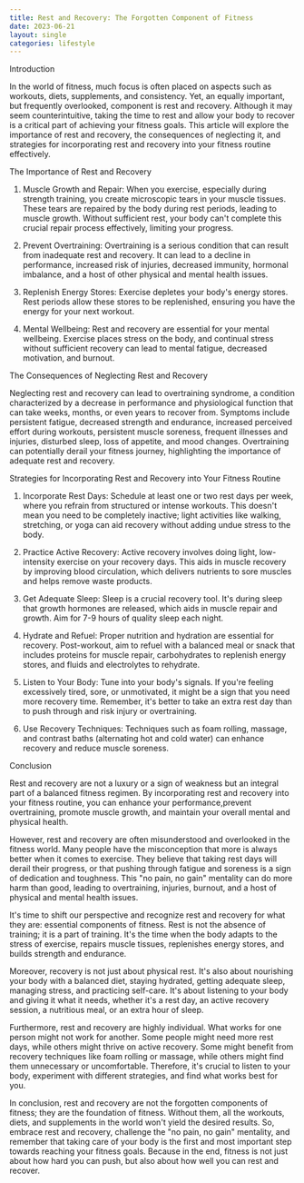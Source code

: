 ```yaml
---
title: Rest and Recovery: The Forgotten Component of Fitness
date: 2023-06-21
layout: single
categories: lifestyle
---
```

Introduction

In the world of fitness, much focus is often placed on aspects such as workouts, diets, supplements, and consistency. Yet, an equally important, but frequently overlooked, component is rest and recovery. Although it may seem counterintuitive, taking the time to rest and allow your body to recover is a critical part of achieving your fitness goals. This article will explore the importance of rest and recovery, the consequences of neglecting it, and strategies for incorporating rest and recovery into your fitness routine effectively.

The Importance of Rest and Recovery

1. Muscle Growth and Repair: When you exercise, especially during strength training, you create microscopic tears in your muscle tissues. These tears are repaired by the body during rest periods, leading to muscle growth. Without sufficient rest, your body can't complete this crucial repair process effectively, limiting your progress.

2. Prevent Overtraining: Overtraining is a serious condition that can result from inadequate rest and recovery. It can lead to a decline in performance, increased risk of injuries, decreased immunity, hormonal imbalance, and a host of other physical and mental health issues.

3. Replenish Energy Stores: Exercise depletes your body's energy stores. Rest periods allow these stores to be replenished, ensuring you have the energy for your next workout.

4. Mental Wellbeing: Rest and recovery are essential for your mental wellbeing. Exercise places stress on the body, and continual stress without sufficient recovery can lead to mental fatigue, decreased motivation, and burnout.

The Consequences of Neglecting Rest and Recovery

Neglecting rest and recovery can lead to overtraining syndrome, a condition characterized by a decrease in performance and physiological function that can take weeks, months, or even years to recover from. Symptoms include persistent fatigue, decreased strength and endurance, increased perceived effort during workouts, persistent muscle soreness, frequent illnesses and injuries, disturbed sleep, loss of appetite, and mood changes. Overtraining can potentially derail your fitness journey, highlighting the importance of adequate rest and recovery.

Strategies for Incorporating Rest and Recovery into Your Fitness Routine

1. Incorporate Rest Days: Schedule at least one or two rest days per week, where you refrain from structured or intense workouts. This doesn't mean you need to be completely inactive; light activities like walking, stretching, or yoga can aid recovery without adding undue stress to the body.

2. Practice Active Recovery: Active recovery involves doing light, low-intensity exercise on your recovery days. This aids in muscle recovery by improving blood circulation, which delivers nutrients to sore muscles and helps remove waste products.

3. Get Adequate Sleep: Sleep is a crucial recovery tool. It's during sleep that growth hormones are released, which aids in muscle repair and growth. Aim for 7-9 hours of quality sleep each night.

4. Hydrate and Refuel: Proper nutrition and hydration are essential for recovery. Post-workout, aim to refuel with a balanced meal or snack that includes proteins for muscle repair, carbohydrates to replenish energy stores, and fluids and electrolytes to rehydrate.

5. Listen to Your Body: Tune into your body's signals. If you're feeling excessively tired, sore, or unmotivated, it might be a sign that you need more recovery time. Remember, it's better to take an extra rest day than to push through and risk injury or overtraining.

6. Use Recovery Techniques: Techniques such as foam rolling, massage, and contrast baths (alternating hot and cold water) can enhance recovery and reduce muscle soreness.

Conclusion

Rest and recovery are not a luxury or a sign of weakness but an integral part of a balanced fitness regimen. By incorporating rest and recovery into your fitness routine, you can enhance your performance,prevent overtraining, promote muscle growth, and maintain your overall mental and physical health.

However, rest and recovery are often misunderstood and overlooked in the fitness world. Many people have the misconception that more is always better when it comes to exercise. They believe that taking rest days will derail their progress, or that pushing through fatigue and soreness is a sign of dedication and toughness. This "no pain, no gain" mentality can do more harm than good, leading to overtraining, injuries, burnout, and a host of physical and mental health issues.

It's time to shift our perspective and recognize rest and recovery for what they are: essential components of fitness. Rest is not the absence of training; it is a part of training. It's the time when the body adapts to the stress of exercise, repairs muscle tissues, replenishes energy stores, and builds strength and endurance.

Moreover, recovery is not just about physical rest. It's also about nourishing your body with a balanced diet, staying hydrated, getting adequate sleep, managing stress, and practicing self-care. It's about listening to your body and giving it what it needs, whether it's a rest day, an active recovery session, a nutritious meal, or an extra hour of sleep.

Furthermore, rest and recovery are highly individual. What works for one person might not work for another. Some people might need more rest days, while others might thrive on active recovery. Some might benefit from recovery techniques like foam rolling or massage, while others might find them unnecessary or uncomfortable. Therefore, it's crucial to listen to your body, experiment with different strategies, and find what works best for you.

In conclusion, rest and recovery are not the forgotten components of fitness; they are the foundation of fitness. Without them, all the workouts, diets, and supplements in the world won't yield the desired results. So, embrace rest and recovery, challenge the "no pain, no gain" mentality, and remember that taking care of your body is the first and most important step towards reaching your fitness goals. Because in the end, fitness is not just about how hard you can push, but also about how well you can rest and recover.